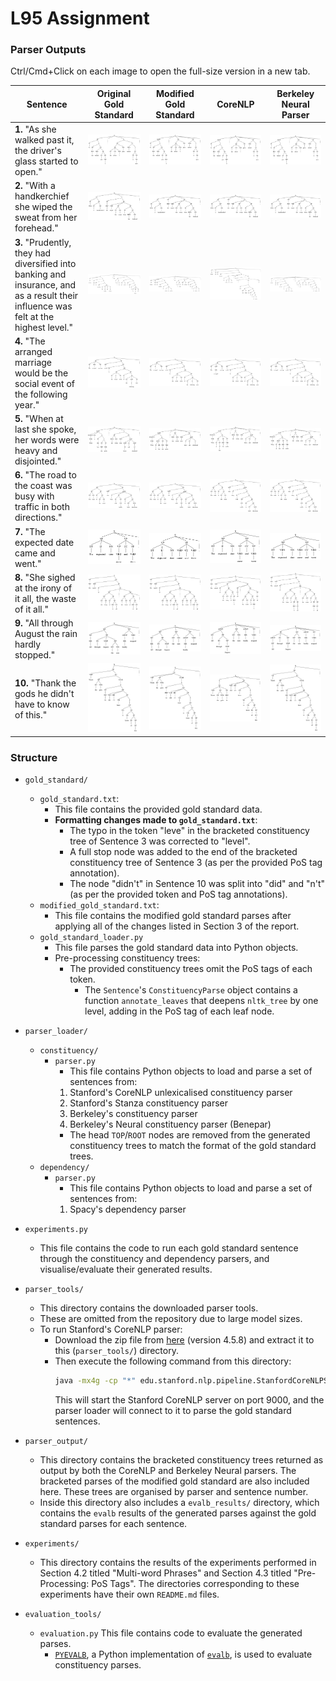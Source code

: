 # L95 Assignment

### Parser Outputs

Ctrl/Cmd+Click on each image to open the full-size version in a new tab.

| Sentence | Original Gold Standard | Modified Gold Standard | CoreNLP | Berkeley Neural Parser |
|----------|------------------------|------------------------|---------|------------------------|
| **1.** "As she walked past it, the driver's glass started to open." | ![Original Gold Standard](parser_output/original_gold/tree_drawings/sentence_1.svg) | ![Modified Gold Standard](parser_output/modified_gold/tree_drawings/sentence_1.svg) | ![CoreNLP](parser_output/coreNLP/tree_drawings/sentence_1.svg) | ![Berkeley Neural Parser](parser_output/benepar/tree_drawings/sentence_1.svg) |
| **2.** "With a handkerchief she wiped the sweat from her forehead." | ![Original Gold Standard](parser_output/original_gold/tree_drawings/sentence_2.svg) | ![Modified Gold Standard](parser_output/modified_gold/tree_drawings/sentence_2.svg) | ![CoreNLP](parser_output/coreNLP/tree_drawings/sentence_2.svg) | ![Berkeley Neural Parser](parser_output/benepar/tree_drawings/sentence_2.svg) |
| **3.** "Prudently, they had diversified into banking and insurance, and as a result their influence was felt at the highest level." | ![Original Gold Standard](parser_output/original_gold/tree_drawings/sentence_3.svg) | ![Modified Gold Standard](parser_output/modified_gold/tree_drawings/sentence_3.svg) | ![CoreNLP](parser_output/coreNLP/tree_drawings/sentence_3.svg) | ![Berkeley Neural Parser](parser_output/benepar/tree_drawings/sentence_3.svg) |
| **4.** "The arranged marriage would be the social event of the following year." | ![Original Gold Standard](parser_output/original_gold/tree_drawings/sentence_4.svg) | ![Modified Gold Standard](parser_output/modified_gold/tree_drawings/sentence_4.svg) | ![CoreNLP](parser_output/coreNLP/tree_drawings/sentence_4.svg) | ![Berkeley Neural Parser](parser_output/benepar/tree_drawings/sentence_4.svg) |
| **5.** "When at last she spoke, her words were heavy and disjointed." | ![Original Gold Standard](parser_output/original_gold/tree_drawings/sentence_5.svg) | ![Modified Gold Standard](parser_output/modified_gold/tree_drawings/sentence_5.svg) | ![CoreNLP](parser_output/coreNLP/tree_drawings/sentence_5.svg) | ![Berkeley Neural Parser](parser_output/benepar/tree_drawings/sentence_5.svg) |
| **6.** "The road to the coast was busy with traffic in both directions." | ![Original Gold Standard](parser_output/original_gold/tree_drawings/sentence_6.svg) | ![Modified Gold Standard](parser_output/modified_gold/tree_drawings/sentence_6.svg) | ![CoreNLP](parser_output/coreNLP/tree_drawings/sentence_6.svg) | ![Berkeley Neural Parser](parser_output/benepar/tree_drawings/sentence_6.svg) |
| **7.** "The expected date came and went." | ![Original Gold Standard](parser_output/original_gold/tree_drawings/sentence_7.svg) | ![Modified Gold Standard](parser_output/modified_gold/tree_drawings/sentence_7.svg) | ![CoreNLP](parser_output/coreNLP/tree_drawings/sentence_7.svg) | ![Berkeley Neural Parser](parser_output/benepar/tree_drawings/sentence_7.svg) |
| **8.** "She sighed at the irony of it all, the waste of it all." | ![Original Gold Standard](parser_output/original_gold/tree_drawings/sentence_8.svg) | ![Modified Gold Standard](parser_output/modified_gold/tree_drawings/sentence_8.svg) | ![CoreNLP](parser_output/coreNLP/tree_drawings/sentence_8.svg) | ![Berkeley Neural Parser](parser_output/benepar/tree_drawings/sentence_8.svg) |
| **9.** "All through August the rain hardly stopped." | ![Original Gold Standard](parser_output/original_gold/tree_drawings/sentence_9.svg) | ![Modified Gold Standard](parser_output/modified_gold/tree_drawings/sentence_9.svg) | ![CoreNLP](parser_output/coreNLP/tree_drawings/sentence_9.svg) | ![Berkeley Neural Parser](parser_output/benepar/tree_drawings/sentence_9.svg) |
| **10.** "Thank the gods he didn't have to know of this." | ![Original Gold Standard](parser_output/original_gold/tree_drawings/sentence_10.svg) | ![Modified Gold Standard](parser_output/modified_gold/tree_drawings/sentence_10.svg) | ![CoreNLP](parser_output/coreNLP/tree_drawings/sentence_10.svg) | ![Berkeley Neural Parser](parser_output/benepar/tree_drawings/sentence_10.svg) |

### Structure

- `gold_standard/`
    - `gold_standard.txt`:
        - This file contains the provided gold standard data.
        - **Formatting changes made to `gold_standard.txt`**:
            - The typo in the token "leve" in the bracketed constituency tree of Sentence 3 was corrected to "level".
            - A full stop node was added to the end of the bracketed constituency tree of Sentence 3 (as per the provided PoS tag annotation).
            - The node "didn't" in Sentence 10 was split into "did" and "n't" (as per the provided token and PoS tag annotations).
    - `modified_gold_standard.txt`:
        - This file contains the modified gold standard parses after applying all of the changes listed in Section 3 of the report.
    - `gold_standard_loader.py`
        - This file parses the gold standard data into Python objects.
        - Pre-processing constituency trees:
            - The provided constituency trees omit the PoS tags of each token.
                - The `Sentence`'s `ConstituencyParse` object contains a function `annotate_leaves` that deepens `nltk_tree` by one level, adding in the PoS tag of each leaf node.

- `parser_loader/`
    - `constituency/`
        - `parser.py`
            - This file contains Python objects to load and parse a set of sentences from:
            1. Stanford's CoreNLP unlexicalised constituency parser
            2. Stanford's Stanza constituency parser
            3. Berkeley's constituency parser
            4. Berkeley's Neural constituency parser (Benepar)
            - The head `TOP`/`ROOT` nodes are removed from the generated constituency trees to match the format of the gold standard trees.
    - `dependency/`
        - `parser.py`
            - This file contains Python objects to load and parse a set of sentences from:
            1. Spacy's dependency parser

- `experiments.py`
    - This file contains the code to run each gold standard sentence through the constituency and dependency parsers, and visualise/evaluate their generated results.

- `parser_tools/`
    - This directory contains the downloaded parser tools.
    - These are omitted from the repository due to large model sizes.
    - To run Stanford's CoreNLP parser:
        - Download the zip file from [here](https://stanfordnlp.github.io/CoreNLP/download.html) (version 4.5.8) and extract it to this (`parser_tools/`) directory.
        - Then execute the following command from this directory:
            ```bash
            java -mx4g -cp "*" edu.stanford.nlp.pipeline.StanfordCoreNLPServer -status_port 9000 -port 9000 -timeout 15000
            ```
            This will start the Stanford CoreNLP server on port 9000, and the parser loader will connect to it to parse the gold standard sentences.

- `parser_output/`
  - This directory contains the bracketed constituency trees returned as output by both the CoreNLP and Berkeley Neural parsers. The bracketed parses of the modified gold standard are also included here. These trees are organised by parser and sentence number.
  - Inside this directory also includes a `evalb_results/` directory, which contains the `evalb` results of the generated parses against the gold standard parses for each sentence.

- `experiments/`
  - This directory contains the results of the experiments performed in Section 4.2 titled "Multi-word Phrases" and Section 4.3 titled "Pre-Processing: PoS Tags". The directories corresponding to these experiments have their own `README.md` files.

- `evaluation_tools/`
    - `evaluation.py`
    This file contains code to evaluate the generated parses.
        - [`PYEVALB`](https://pypi.org/project/PYEVALB/), a Python implementation of [`evalb`](https://nlp.cs.nyu.edu/evalb/), is used to evaluate constituency parses.
